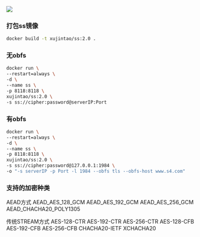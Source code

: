 ![](https://github.com/xujintao/deven/ss/ss.jpg)

### 打包ss镜像
```sh
docker build -t xujintao/ss:2.0 .
```

### 无obfs
```sh
docker run \
--restart=always \
-d \
--name ss \
-p 8118:8118 \
xujintao/ss:2.0 \
-s ss://cipher:password@serverIP:Port
```

### 有obfs
```sh
docker run \
--restart=always \
-d \
--name ss \
-p 8118:8118 \
xujintao/ss:2.0 \
-s ss://cipher:password@127.0.0.1:1984 \
-o "-s serverIP -p Port -l 1984 --obfs tls --obfs-host www.s4.com"
```

### 支持的加密种类
AEAD方式
AEAD_AES_128_GCM
AEAD_AES_192_GCM
AEAD_AES_256_GCM
AEAD_CHACHA20_POLY1305

传统STREAM方式
AES-128-CTR
AES-192-CTR
AES-256-CTR
AES-128-CFB
AES-192-CFB
AES-256-CFB
CHACHA20-IETF
XCHACHA20
